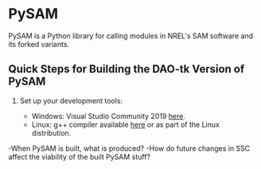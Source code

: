 # PySAM

PySAM is a Python library for calling modules in NREL's SAM software and its forked variants.


## Quick Steps for Building the DAO-tk Version of PySAM

1. Set up your development tools:

    * Windows: Visual Studio Community 2019 [here](https://www.visualstudio.com/).
    * Linux: g++ compiler available [here](http://www.cprogramming.com/g++.html) or as part of the Linux distribution.


-When PySAM is built, what is produced?
-How do future changes in SSC affect the viability of the built PySAM stuff?